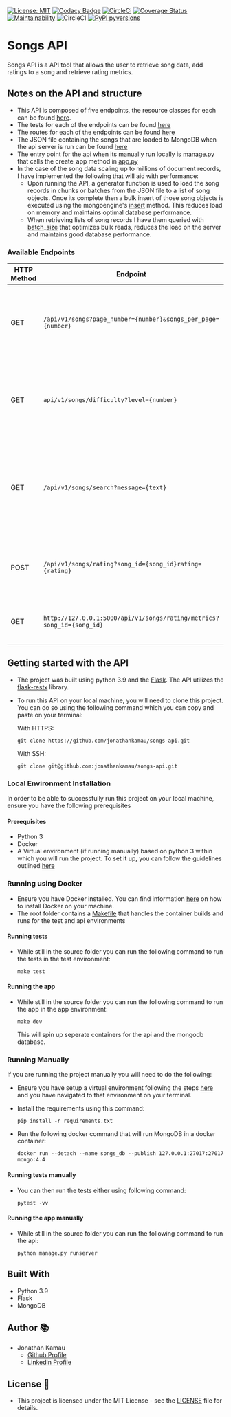 [![License: MIT](https://img.shields.io/badge/License-MIT-yellow.svg)](https://opensource.org/licenses/MIT)
[![Codacy Badge](https://api.codacy.com/project/badge/Grade/c393f5bfb4e64b80bbfb552ed1b7a723)](https://app.codacy.com/gh/jonathankamau/songs-api?utm_source=github.com&utm_medium=referral&utm_content=jonathankamau/songs-api&utm_campaign=Badge_Grade_Settings)
[![CircleCi](https://circleci.com/gh/jonathankamau/temperature-query-api.svg?style=svg)](https://app.circleci.com/pipelines/github/jonathankamau/songs-api)
[![Coverage Status](https://coveralls.io/repos/github/jonathankamau/songs-api/badge.svg?branch=main)](https://coveralls.io/github/jonathankamau/songs-api?branch=main)
[![Maintainability](https://api.codeclimate.com/v1/badges/75e1fd6c71ed79c0211a/maintainability)](https://codeclimate.com/github/jonathankamau/songs-api/maintainability)
![CircleCI](https://img.shields.io/circleci/build/github/jonathankamau/songs-api)
[![PyPI pyversions](https://img.shields.io/badge/Python%20Version-3.9-blue)](https://img.shields.io/badge/Python%20Version-3.9-blue)

# Songs API

Songs API is a API tool that allows the user to retrieve song data, add ratings to a song and retrieve rating metrics.
## Notes on the API and structure
-   This API is composed of five endpoints, the resource classes for each can be found [here](api/endpoints/songs).
-   The tests for each of the endpoints can be found [here](api/tests)
-   The routes for each of the endpoints can be found [here](api/routes)
-   The JSON file containing the songs that are loaded to MongoDB when the api server is run can be found [here](songs.json)
-  The entry point for the api when its manually run locally is [manage.py](manage.py) that calls the create_app method in [app.py](app.py)
-   In the case of the song data scaling up to millions of document records, I have implemented the following that will aid with performance:
    -   Upon running the API, a generator function is used to load the song records in chunks or batches from the JSON file to a list of song objects. Once its complete then a bulk  insert of those song objects is executed using the mongoengine's [insert](http://docs.mongoengine.org/apireference.html#mongoengine.queryset.QuerySet.insert) method. This reduces load on memory and maintains optimal database performance.
    -   When retrieving lists of song records I have them queried with [batch_size](https://docs.mongoengine.org/apireference.html#mongoengine.queryset.QuerySet.batch_size) that optimizes bulk reads, reduces the load on the server and maintains good database performance.

### Available Endpoints
|HTTP Method   | Endpoint | Description |
| ------------- | --------- | --------------- |
|GET| `/api/v1/songs?page_number={number}&songs_per_page={number}` | Retrieve a list of songs from the db. ThePagination parameters `page_number` and `songs_per_page` are optional
|GET| `api/v1/songs/difficulty?level={number}` | Returns the average difficulty for all songs. the `level` parameter is optional and allows filtering by level
|GET| `/api/v1/songs/search?message={text}` | Returns a list of songs that match the search query. `message` is the query parameter used. It takes into account the song's artist and title
|POST| `/api/v1/songs/rating?song_id={song_id}rating={rating}` | Adds a rating between 1 and 5 to a song. `song_id` and  `rating` are both passed as parameters
|GET| `http://127.0.0.1:5000/api/v1/songs/rating/metrics?song_id={song_id}` | Returns the average, lowest and highest rating for a song

## Getting started with the API
-   The project was built using python 3.9 and the [Flask](https://flask.palletsprojects.com/en/2.0.x/). The API utilizes the [flask-restx](https://flask-restx.readthedocs.io/en/latest/) library.

-   To run this API on your local machine, you will need to clone this project. You can do so using the following command which you can copy and paste on your terminal:

    With HTTPS:

    ```
    git clone https://github.com/jonathankamau/songs-api.git
    ```

    With SSH:

    ```
    git clone git@github.com:jonathankamau/songs-api.git
    ```

### Local Environment Installation

In order to be able to successfully run this project on your local machine, ensure you have the following prerequisites
#### Prerequisites
-   Python 3
-   Docker
-   A Virtual environment (if running manually) based on python 3 within which you will run the project. To set it up, you can follow the guidelines outlined [here](https://packaging.python.org/guides/installing-using-pip-and-virtual-environments/#installing-virtualenv)

### Running using Docker
-   Ensure you have Docker installed. You can find information [here](https://www.docker.com/get-started) on how to install Docker on your machine.
-   The root folder contains a [Makefile](/Makefile) that handles the container builds and runs for the test and api environments

#### Running tests
-   While still in the source folder you can run the following command to run the tests in the test environment:

    ```
    make test
    ```

#### Running the app

-   While still in the source folder you can run the following command to run the app in the app environment:

    ```
    make dev
    ```

    This will spin up seperate containers for the api and the mongodb database.

### Running Manually
If you are running the project manually you will need to do the following:
-   Ensure you have setup a virtual environment following the steps [here](https://packaging.python.org/guides/installing-using-pip-and-virtual-environments/#installing-virtualenv) and you have navigated to that environment on  your terminal.

-   Install the requirements using this command:
    ```
    pip install -r requirements.txt
    ```

-   Run the following docker command that will run MongoDB in a docker container:

    ```
    docker run --detach --name songs_db --publish 127.0.0.1:27017:27017 mongo:4.4
    ```
#### Running tests manually
-   You can then run the tests either using following command:

    ```
    pytest -vv
    ```
#### Running the app manually

-   While still in the source folder you can run the following command to run the api:

    ```
    python manage.py runserver
    ```

## Built With

-   Python 3.9
-   Flask
-   MongoDB

## Author 📚

-   Jonathan Kamau
    -   [Github Profile](https://github.com/jonathankamau)
    -   [Linkedin Profile](https://www.linkedin.com/in/kamaujonathan/)

## License 🤝

-   This project is licensed under the MIT License - see the [LICENSE](LICENSE) file for details.

